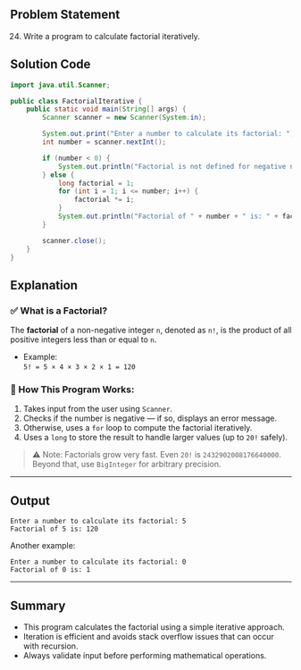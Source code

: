 ## Problem Statement  
24. Write a program to calculate factorial iteratively.

## Solution Code  
```java
import java.util.Scanner;

public class FactorialIterative {
    public static void main(String[] args) {
        Scanner scanner = new Scanner(System.in);

        System.out.print("Enter a number to calculate its factorial: ");
        int number = scanner.nextInt();

        if (number < 0) {
            System.out.println("Factorial is not defined for negative numbers.");
        } else {
            long factorial = 1;
            for (int i = 1; i <= number; i++) {
                factorial *= i;
            }
            System.out.println("Factorial of " + number + " is: " + factorial);
        }

        scanner.close();
    }
}
```

## Explanation  

### ✅ What is a Factorial?
The **factorial** of a non-negative integer `n`, denoted as `n!`, is the product of all positive integers less than or equal to `n`.

- Example:  
  `5! = 5 × 4 × 3 × 2 × 1 = 120`

### 🧠 How This Program Works:
1. Takes input from the user using `Scanner`.
2. Checks if the number is negative — if so, displays an error message.
3. Otherwise, uses a `for` loop to compute the factorial iteratively.
4. Uses a `long` to store the result to handle larger values (up to `20!` safely).

> ⚠️ Note: Factorials grow very fast. Even `20!` is `2432902008176640000`. Beyond that, use `BigInteger` for arbitrary precision.

---

## Output  
```
Enter a number to calculate its factorial: 5
Factorial of 5 is: 120
```

Another example:
```
Enter a number to calculate its factorial: 0
Factorial of 0 is: 1
```

---

## Summary  
- This program calculates the factorial using a simple iterative approach.
- Iteration is efficient and avoids stack overflow issues that can occur with recursion.
- Always validate input before performing mathematical operations.